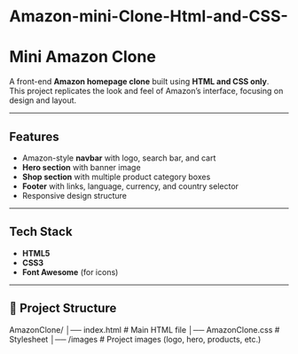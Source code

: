 # Amazon-mini-Clone-Html-and-CSS-
# Mini Amazon Clone

A front-end **Amazon homepage clone** built using **HTML and CSS only**.  
This project replicates the look and feel of Amazon’s interface, focusing on design and layout.

---

## Features
-  Amazon-style **navbar** with logo, search bar, and cart  
- **Hero section** with banner image  
- **Shop section** with multiple product category boxes  
- **Footer** with links, language, currency, and country selector  
- Responsive design structure  

---

##  Tech Stack
- **HTML5**  
- **CSS3**  
- **Font Awesome** (for icons)  

---

## 📂 Project Structure
AmazonClone/
│── index.html # Main HTML file
│── AmazonClone.css # Stylesheet
│── /images # Project images (logo, hero, products, etc.)
